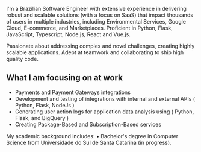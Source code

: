 I'm a Brazilian Software Engineer with extensive experience in delivering robust and scalable solutions (with a focus on SaaS) that impact thousands of users in multiple industries, including Environmental Services, Google Cloud, E-commerce, and Marketplaces. Proficient in Python, Flask, JavaScript, Typescript, Node.js, React and Vue.js.

Passionate about addressing complex and novel challenges, creating highly scalable applications.
Adept at teamwork and collaborating to ship high quality code.

<h2>
  What I am focusing on at work
</h2>

<ul>
  <li>Payments and Payment Gateways integrations</li>
  <li>Development and testing of integrations with internal and external APIs ( Python, Flask, NodeJs )</li>
  <li>Generating user action logs for application data analysis using ( Python, Flask, and BigQuery )</li>
  <li>Creating Package-Based and Subscription-Based services</li>
</ul>

My academic background includes:
• Bachelor's degree in Computer Science from Universidade do Sul de Santa Catarina (in progress).
<br><br>


